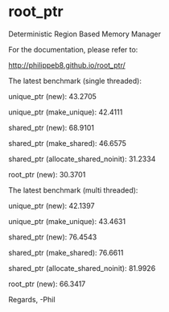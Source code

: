 # root_ptr
Deterministic Region Based Memory Manager



For the documentation, please refer to:

http://philippeb8.github.io/root_ptr/



The latest benchmark (single threaded):

unique_ptr (new): 43.2705

unique_ptr (make_unique): 42.4111

shared_ptr (new): 68.9101

shared_ptr (make_shared): 46.6575

shared_ptr (allocate_shared_noinit): 31.2334

root_ptr (new): 30.3701



The latest benchmark (multi threaded):

unique_ptr (new): 42.1397

unique_ptr (make_unique): 43.4631

shared_ptr (new): 76.4543

shared_ptr (make_shared): 76.6611

shared_ptr (allocate_shared_noinit): 81.9926

root_ptr (new): 66.3417 


Regards,
-Phil
